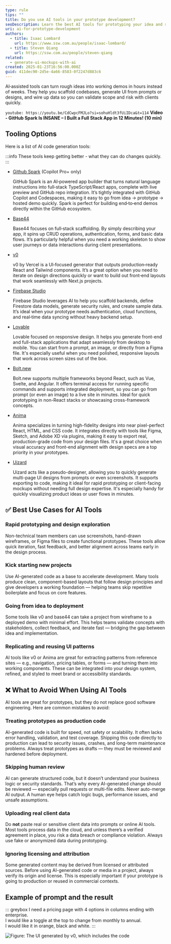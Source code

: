 ```yaml
---
type: rule
tips: ""
title: Do you use AI tools in your prototype development?
seoDescription: Learn the best AI tools for prototyping your idea and show to your client
uri: ai-for-prototype-development
authors:
  - title: Isaac Lombard
    url: https://www.ssw.com.au/people/isaac-lombard/
  - title: Steven Qiang
    url: https://ssw.com.au/people/steven-qiang
related:
  - generate-ui-mockups-with-ai
created: 2025-01-23T16:56:00.000Z
guid: 411dec90-2d5e-4a66-8583-0f2247d883c6
---
```


AI‑assisted tools can turn rough ideas into working demos in hours instead of weeks. They help you scaffold codebases, generate UI from prompts or designs, and wire up data so you can validate scope and risk with clients quickly.

<!--endintro-->

`youtube: https://youtu.be/CdCwpcFMJLo?si=sohuHldt3fUiIDca&t=114`
**Video - GitHub Spark Is INSANE – I Built a Full Stack App in 12 Minutes! (10 min)**

## Tooling Options

Here is a list of AI code generation tools:

:::info
These tools keep getting better - what they can do changes quickly.
:::

* [Github Spark](https://github.com/features/spark) (Copilot Pro+ only)

  GitHub Spark is an AI‑powered app builder that turns natural language instructions into full‑stack TypeScript/React apps, complete with live preview and GitHub repo integration. It’s tightly integrated with GitHub Copilot and Codespaces, making it easy to go from idea → prototype → hosted demo quickly. Spark is perfect for building end‑to‑end demos directly within the GitHub ecosystem.

* [Base44](https://base44.com)

  Base44 focuses on full‑stack scaffolding. By simply describing your app, it spins up CRUD operations, authentication, forms, and basic data flows. It’s particularly helpful when you need a working skeleton to show user journeys or data interactions during client presentations.

* [v0](https://v0.dev)

  v0 by Vercel is a UI‑focused generator that outputs production‑ready React and Tailwind components. It’s a great option when you need to iterate on design directions quickly or want to build out front‑end layouts that work seamlessly with Next.js projects.

* [Firebase Studio](https://firebase.studio)

  Firebase Studio leverages AI to help you scaffold backends, define Firestore data models, generate security rules, and create sample data. It’s ideal when your prototype needs authentication, cloud functions, and real‑time data syncing without heavy backend setup.

* [Lovable](https://lovable.dev)

  Lovable focused on responsive design. It helps you generate front-end and full-stack applications that adapt seamlessly from desktop to mobile. You can start from a prompt, an image, or directly from a Figma file. It's especially useful when you need polished, responsive layouts that work across screen sizes out of the box.

* [Bolt.new](https://bolt.new)

  Bolt.new supports multiple frameworks beyond React, such as Vue, Svelte, and Angular. It offers terminal access for running specific commands and supports integrated deployment, so you can go from prompt (or even an image) to a live site in minutes. Ideal for quick prototyping in non-React stacks or showcasing cross-framework concepts.

* [Anima](https://www.animaapp.com)

  Anima specializes in turning high-fidelity designs into near pixel-perfect React, HTML, and CSS code. It integrates directly with tools like Figma, Sketch, and Adobe XD via plugins, making it easy to export real, production-grade code from your design files. It's a great choice when visual accuracy and front-end alignment with design specs are a top priority in your prototypes.

* [Uizard](https://uizard.io)

  Uizard acts like a pseudo-designer, allowing you to quickly generate multi-page UI designs from prompts or even screenshots. It supports exporting to code, making it ideal for rapid prototyping or client-facing mockups without needing full design expertise. It's especially handy for quickly visualizing product ideas or user flows in minutes.

## ✅ Best Use Cases for AI Tools

### Rapid prototyping and design exploration

Non-technical team members can use screenshots, hand-drawn wireframes, or Figma files to create functional prototypes. These tools allow quick iteration, fast feedback, and better alignment across teams early in the design process.

### Kick starting new projects

Use AI-generated code as a base to accelerate development. Many tools produce clean, component-based layouts that follow design principles and give developers a working foundation — helping teams skip repetitive boilerplate and focus on core features.

### Going from idea to deployment

Some tools like v0 and base44 can take a project from wireframe to a deployed demo with minimal effort. This helps teams validate concepts with stakeholders, collect feedback, and iterate fast — bridging the gap between idea and implementation.

### Replicating and reusing UI patterns

AI tools like v0 or Anima are great for extracting patterns from reference sites — e.g., navigation, pricing tables, or forms — and turning them into working components. These can be integrated into your design system, refined, and styled to meet brand or accessibility standards.

## ❌ What to Avoid When Using AI Tools

AI tools are great for prototypes, but they do not replace good software engineering. Here are common mistakes to avoid:

### Treating prototypes as production code

AI-generated code is built for speed, not safety or scalability. It often lacks error handling, validation, and test coverage. Shipping this code directly to production can lead to security issues, crashes, and long-term maintenance problems. Always treat prototypes as drafts — they must be reviewed and hardened before deployment.

### Skipping human review

AI can generate structured code, but it doesn’t understand your business logic or security standards. That’s why every AI-generated change should be reviewed — especially pull requests or multi-file edits. Never auto-merge AI output. A human eye helps catch logic bugs, performance issues, and unsafe assumptions.

### Uploading real client data

Do **not** paste real or sensitive client data into prompts or online AI tools. Most tools process data in the cloud, and unless there’s a verified agreement in place, you risk a data breach or compliance violation. Always use fake or anonymized data during prototyping.

### Ignoring licensing and attribution

Some generated content may be derived from licensed or attributed sources. Before using AI-generated code or media in a project, always verify its origin and license. This is especially important if your prototype is going to production or reused in commercial contexts.

## Example of prompt and the result

::: greybox
I need a pricing page with 4 options in columns ending with enterprise.\
I would like a toggle at the top to change from monthly to annual.\
I would like it in orange, black and white.
:::

![Figure: The UI generated by v0, which includes the code](ai-ui-prompt-example.png)
